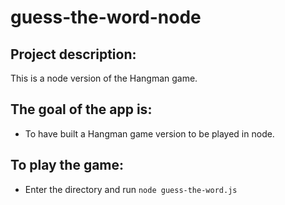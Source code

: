 # guess-the-word-node

## Project description:

This is a node version of the Hangman game.

## The goal of the app is:

* To have built a Hangman game version to be played in node.

## To play the game:

* Enter the directory and run ``` node guess-the-word.js ```

